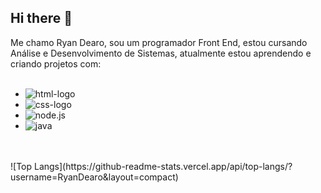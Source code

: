 ## Hi there 👋

Me chamo Ryan Dearo, sou um programador Front End, estou cursando Análise e Desenvolvimento de Sistemas, atualmente estou aprendendo e criando projetos com:
<br>
<br>
- <img src="https://img.shields.io/badge/HTML-239120?style=for-the-badge&logo=html5&logoColor=white" alt="html-logo"/>
- <img src="https://img.shields.io/badge/CSS-239120?&style=for-the-badge&logo=css3&logoColor=white" alt="css-logo"/>
- <img src="https://img.shields.io/badge/Node.js-43853D?style=for-the-badge&logo=node.js&logoColor=white" alt="node.js"/>
- <img src="https://img.shields.io/badge/JavaScript-F7DF1E?style=for-the-badge&logo=javascript&logoColor=black" alt="java"/>
<br>
<br>
![Top Langs](https://github-readme-stats.vercel.app/api/top-langs/?username=RyanDearo&layout=compact)
